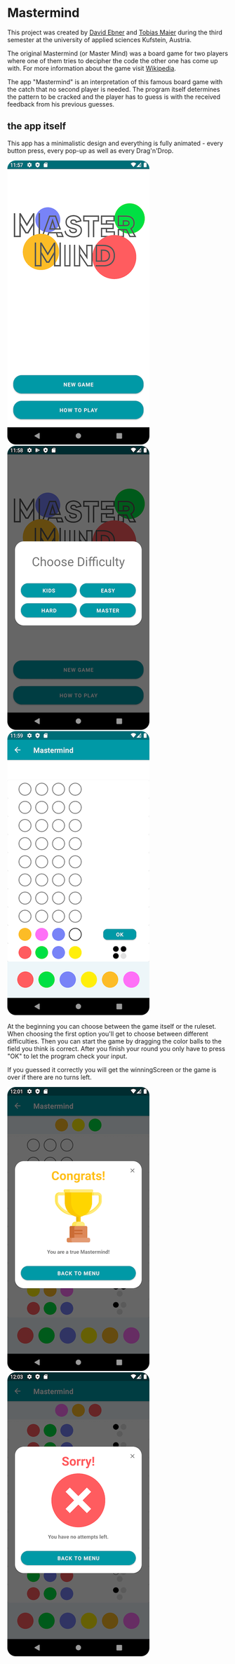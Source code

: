 # Mastermind

This project was created by [David Ebner](https://github.com/alldavelong) and [Tobias Maier](https://github.com/maiertbi) during the third semester at the university of applied sciences Kufstein, Austria.

The original Mastermind (or Master Mind) was a board game for two players where one of them tries to decipher the code the other one has come up with. For more information about the game visit [Wikipedia](https://en.wikipedia.org/wiki/Mastermind_(board_game)).

The app "Mastermind" is an interpretation of this famous board game with the catch that no second player is needed. The program itself determines the pattern to be cracked and the player has to guess is with the received feedback from his previous guesses.

## the app itself

This app has a minimalistic design and everything is fully animated - every button press, every pop-up as well as every Drag'n'Drop.

![MainScreen](pictures_readMe/MainScreen.png) ![Difficulties](pictures_readMe/Difficulties.png) ![PlayScreen](pictures_readMe/PlayScreen.png)

At the beginning you can choose between the game itself or the ruleset. When choosing the first option you'll get to choose between different difficulties. Then you can start the game by dragging the color balls to the field you think is correct. After you finish your round you only have to press "OK" to let the program check your input.


If you guessed it correctly you will get the winningScreen or the game is over if there are no turns left.

![winningScreen](pictures_readMe/WinningScreen.png) ![LosingScreen](pictures_readMe/LosingScreen.png)
